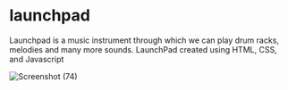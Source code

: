# launchpad
Launchpad is a music instrument through which we can play drum racks, melodies and many more sounds. 
LaunchPad created using HTML, CSS, and Javascript

![Screenshot (74)](https://user-images.githubusercontent.com/55030281/174441871-d21508a1-3816-484c-874b-fcc4645e8ebc.png)
